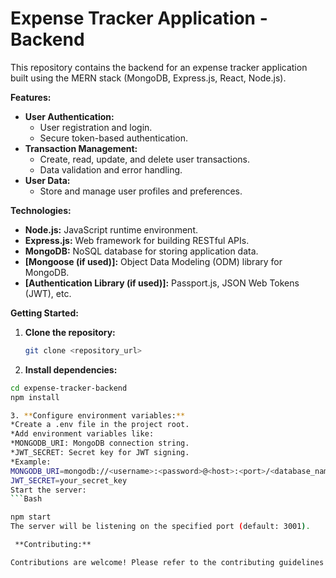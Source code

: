 

# Expense Tracker Application - Backend

This repository contains the backend for an expense tracker application built using the MERN stack (MongoDB, Express.js, React, Node.js).

**Features:**

* **User Authentication:**
    * User registration and login.
    * Secure token-based authentication.
* **Transaction Management:**
    * Create, read, update, and delete user transactions.
    * Data validation and error handling.
* **User Data:**
    * Store and manage user profiles and preferences.

**Technologies:**

* **Node.js:** JavaScript runtime environment.
* **Express.js:** Web framework for building RESTful APIs.
* **MongoDB:** NoSQL database for storing application data.
* **[Mongoose (if used)]:** Object Data Modeling (ODM) library for MongoDB.
* **[Authentication Library (if used)]:** Passport.js, JSON Web Tokens (JWT), etc.

**Getting Started:**

1. **Clone the repository:**
   ```bash
   git clone <repository_url>
2. **Install dependencies:**
```bash
cd expense-tracker-backend
npm install

3. **Configure environment variables:**
*Create a .env file in the project root.
*Add environment variables like:
*MONGODB_URI: MongoDB connection string.
*JWT_SECRET: Secret key for JWT signing.
*Example:
MONGODB_URI=mongodb://<username>:<password>@<host>:<port>/<database_name>
JWT_SECRET=your_secret_key
Start the server:
```Bash

npm start
The server will be listening on the specified port (default: 3001).

 **Contributing:**

Contributions are welcome! Please refer to the contributing guidelines for more information.
